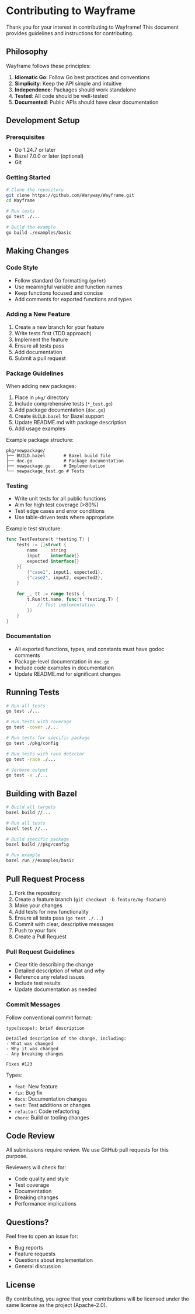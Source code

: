 # Contributing to Wayframe

Thank you for your interest in contributing to Wayframe! This document provides guidelines and instructions for contributing.

## Philosophy

Wayframe follows these principles:

1. **Idiomatic Go**: Follow Go best practices and conventions
2. **Simplicity**: Keep the API simple and intuitive
3. **Independence**: Packages should work standalone
4. **Tested**: All code should be well-tested
5. **Documented**: Public APIs should have clear documentation

## Development Setup

### Prerequisites

- Go 1.24.7 or later
- Bazel 7.0.0 or later (optional)
- Git

### Getting Started

```bash
# Clone the repository
git clone https://github.com/Waryway/Wayframe.git
cd Wayframe

# Run tests
go test ./...

# Build the example
go build ./examples/basic
```

## Making Changes

### Code Style

- Follow standard Go formatting (`gofmt`)
- Use meaningful variable and function names
- Keep functions focused and concise
- Add comments for exported functions and types

### Adding a New Feature

1. Create a new branch for your feature
2. Write tests first (TDD approach)
3. Implement the feature
4. Ensure all tests pass
5. Add documentation
6. Submit a pull request

### Package Guidelines

When adding new packages:

1. Place in `pkg/` directory
2. Include comprehensive tests (`*_test.go`)
3. Add package documentation (`doc.go`)
4. Create `BUILD.bazel` for Bazel support
5. Update README.md with package description
6. Add usage examples

Example package structure:
```
pkg/newpackage/
├── BUILD.bazel       # Bazel build file
├── doc.go            # Package documentation
├── newpackage.go     # Implementation
└── newpackage_test.go # Tests
```

### Testing

- Write unit tests for all public functions
- Aim for high test coverage (>80%)
- Test edge cases and error conditions
- Use table-driven tests where appropriate

Example test structure:
```go
func TestFeature(t *testing.T) {
    tests := []struct {
        name     string
        input    interface{}
        expected interface{}
    }{
        {"case1", input1, expected1},
        {"case2", input2, expected2},
    }
    
    for _, tt := range tests {
        t.Run(tt.name, func(t *testing.T) {
            // Test implementation
        })
    }
}
```

### Documentation

- All exported functions, types, and constants must have godoc comments
- Package-level documentation in `doc.go`
- Include code examples in documentation
- Update README.md for significant changes

## Running Tests

```bash
# Run all tests
go test ./...

# Run tests with coverage
go test -cover ./...

# Run tests for specific package
go test ./pkg/config

# Run tests with race detector
go test -race ./...

# Verbose output
go test -v ./...
```

## Building with Bazel

```bash
# Build all targets
bazel build //...

# Run all tests
bazel test //...

# Build specific package
bazel build //pkg/config

# Run example
bazel run //examples/basic
```

## Pull Request Process

1. Fork the repository
2. Create a feature branch (`git checkout -b feature/my-feature`)
3. Make your changes
4. Add tests for new functionality
5. Ensure all tests pass (`go test ./...`)
6. Commit with clear, descriptive messages
7. Push to your fork
8. Create a Pull Request

### Pull Request Guidelines

- Clear title describing the change
- Detailed description of what and why
- Reference any related issues
- Include test results
- Update documentation as needed

### Commit Messages

Follow conventional commit format:

```
type(scope): brief description

Detailed description of the change, including:
- What was changed
- Why it was changed
- Any breaking changes

Fixes #123
```

Types:
- `feat`: New feature
- `fix`: Bug fix
- `docs`: Documentation changes
- `test`: Test additions or changes
- `refactor`: Code refactoring
- `chore`: Build or tooling changes

## Code Review

All submissions require review. We use GitHub pull requests for this purpose.

Reviewers will check for:
- Code quality and style
- Test coverage
- Documentation
- Breaking changes
- Performance implications

## Questions?

Feel free to open an issue for:
- Bug reports
- Feature requests
- Questions about implementation
- General discussion

## License

By contributing, you agree that your contributions will be licensed under the same license as the project (Apache-2.0).
